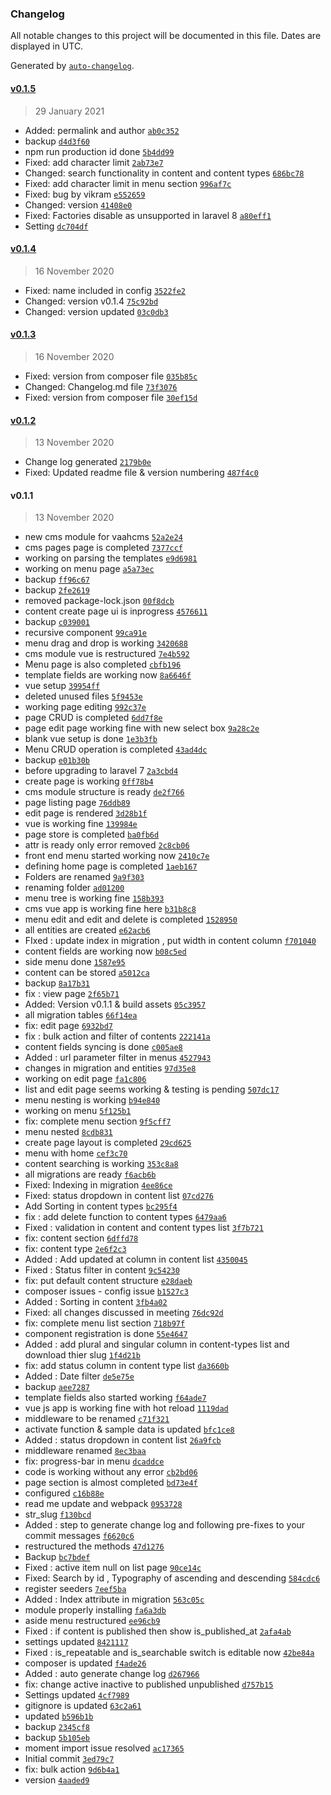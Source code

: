 ### Changelog

All notable changes to this project will be documented in this file. Dates are displayed in UTC.

Generated by [`auto-changelog`](https://github.com/CookPete/auto-changelog).

#### [v0.1.5](https://github.com/webreinvent/vaahcms-module-cms/compare/v0.1.4...v0.1.5)

> 29 January 2021

- Added: permalink and author [`ab0c352`](https://github.com/webreinvent/vaahcms-module-cms/commit/ab0c352524942a1a842f1d725277ca9380831be5)
- backup [`d4d3f60`](https://github.com/webreinvent/vaahcms-module-cms/commit/d4d3f6043c38d07adf1d7565d846181f37fb115d)
- npm run production id done [`5b4dd99`](https://github.com/webreinvent/vaahcms-module-cms/commit/5b4dd99e04c1f4a378ec1105328afdc27461edca)
- Fixed: add character limit  [`2ab73e7`](https://github.com/webreinvent/vaahcms-module-cms/commit/2ab73e76e2e4a75275720b4aacc669dd17be1528)
- Changed: search functionality in content and content types [`686bc78`](https://github.com/webreinvent/vaahcms-module-cms/commit/686bc781aad2af444d7ebaa7046ea4c7092499e9)
- Fixed: add character limit in menu section [`996af7c`](https://github.com/webreinvent/vaahcms-module-cms/commit/996af7c4de5952b6d90ca5ec754ddb4f29ea2d4a)
- Fixed: bug by vikram [`e552659`](https://github.com/webreinvent/vaahcms-module-cms/commit/e55265968017ecf5d1e6e839ae79d47f8eefc4e5)
- Changed: version [`41408e0`](https://github.com/webreinvent/vaahcms-module-cms/commit/41408e048947f60225e9149724f336042366c02a)
- Fixed: Factories disable as unsupported in laravel 8 [`a80eff1`](https://github.com/webreinvent/vaahcms-module-cms/commit/a80eff1e79e033cb329f4836ffb066fb10964c02)
- Setting [`dc704df`](https://github.com/webreinvent/vaahcms-module-cms/commit/dc704df5c9b2f741b296cfda7be57da3f42d4436)

#### [v0.1.4](https://github.com/webreinvent/vaahcms-module-cms/compare/v0.1.3...v0.1.4)

> 16 November 2020

- Fixed: name included in config [`3522fe2`](https://github.com/webreinvent/vaahcms-module-cms/commit/3522fe2865093b97a66d895b4e8a0659a85013a4)
- Changed: version v0.1.4 [`75c92bd`](https://github.com/webreinvent/vaahcms-module-cms/commit/75c92bdb7626aa8ec60524ed5abc0e3bb6758147)
- Changed: version updated [`03c0db3`](https://github.com/webreinvent/vaahcms-module-cms/commit/03c0db34ca3fe023829adf20ea0248f7b3f548fd)

#### [v0.1.3](https://github.com/webreinvent/vaahcms-module-cms/compare/v0.1.2...v0.1.3)

> 16 November 2020

- Fixed: version from composer file [`035b85c`](https://github.com/webreinvent/vaahcms-module-cms/commit/035b85cc5d6f9d73c59314f04b981574f73959d0)
- Changed: Changelog.md file [`73f3076`](https://github.com/webreinvent/vaahcms-module-cms/commit/73f307610f00dd1041c1f8f07f4baae4bffacfe9)
- Fixed: version from composer file [`30ef15d`](https://github.com/webreinvent/vaahcms-module-cms/commit/30ef15d61cbe9ae74eca1054b10060e378892bb0)

#### [v0.1.2](https://github.com/webreinvent/vaahcms-module-cms/compare/v0.1.1...v0.1.2)

> 13 November 2020

- Change log generated [`2179b0e`](https://github.com/webreinvent/vaahcms-module-cms/commit/2179b0e9cd713d3c34b5911a25cf370101d7699c)
- Fixed: Updated readme file & version numbering [`487f4c0`](https://github.com/webreinvent/vaahcms-module-cms/commit/487f4c0d4d3789e9ad8faea0474e54a60d6bd1d9)

#### v0.1.1

> 13 November 2020

- new cms module for vaahcms [`52a2e24`](https://github.com/webreinvent/vaahcms-module-cms/commit/52a2e2484ce9aa3ad4a4c34625b9daea585d934d)
- cms pages page is completed [`7377ccf`](https://github.com/webreinvent/vaahcms-module-cms/commit/7377ccf0b0509f5dec13f1789a0b87eed4e90236)
- working on parsing the templates [`e9d6981`](https://github.com/webreinvent/vaahcms-module-cms/commit/e9d6981ea7d050004e26a6f65239a3c1943fbb0f)
- working on menu page [`a5a73ec`](https://github.com/webreinvent/vaahcms-module-cms/commit/a5a73ec9098c9b92bd361f1654c8271f756ce68d)
- backup [`ff96c67`](https://github.com/webreinvent/vaahcms-module-cms/commit/ff96c678afbb2038e38af03e48fd4d8cbc3773a6)
- backup [`2fe2619`](https://github.com/webreinvent/vaahcms-module-cms/commit/2fe2619a5977a4122a465bc37dd93c3b481347f0)
- removed package-lock.json [`00f8dcb`](https://github.com/webreinvent/vaahcms-module-cms/commit/00f8dcb44828576a43cd8c4db341b00edee48e8a)
- content create page ui is inprogress [`4576611`](https://github.com/webreinvent/vaahcms-module-cms/commit/457661142ab254b6003bacafbbecd2ff8fd6a877)
- backup [`c039001`](https://github.com/webreinvent/vaahcms-module-cms/commit/c03900167cad14525b3d2da3196ae6c7add582f0)
- recursive component [`99ca91e`](https://github.com/webreinvent/vaahcms-module-cms/commit/99ca91e2f5c3360bfd2a83eb1491141f6fb7e8b2)
- menu drag and drop is working [`3420688`](https://github.com/webreinvent/vaahcms-module-cms/commit/3420688775355c54eaabdc4a1e584dc29f4b42b5)
- cms module vue is restructured [`7e4b592`](https://github.com/webreinvent/vaahcms-module-cms/commit/7e4b59243ba7231340852b18107bb8226cd0f94f)
- Menu page is also completed [`cbfb196`](https://github.com/webreinvent/vaahcms-module-cms/commit/cbfb1969ae9683556903f7b4a94bfcd9840fed0f)
- template fields are working now [`8a6646f`](https://github.com/webreinvent/vaahcms-module-cms/commit/8a6646f5230cd9b6b8068012d751faa9b8af216e)
- vue setup [`39954ff`](https://github.com/webreinvent/vaahcms-module-cms/commit/39954ffaba8f57237a22f26c644f23e7f94cef41)
- deleted unused files [`5f9453e`](https://github.com/webreinvent/vaahcms-module-cms/commit/5f9453e0693559192d93b6fb72c835492d3e958c)
- working page editing [`992c37e`](https://github.com/webreinvent/vaahcms-module-cms/commit/992c37ebf76db8d3cfe98f8bb801d36fa645bdec)
- page CRUD is completed [`6dd7f8e`](https://github.com/webreinvent/vaahcms-module-cms/commit/6dd7f8e51002db22778f6dad76fd2179d71f93c0)
- page edit page working fine with new select box [`9a28c2e`](https://github.com/webreinvent/vaahcms-module-cms/commit/9a28c2e76a27887034a971362707d4a17216d154)
- blank vue setup is done [`1e3b3fb`](https://github.com/webreinvent/vaahcms-module-cms/commit/1e3b3fbbbe9917c38fe927db8d68c9271980c673)
- Menu CRUD operation is completed [`43ad4dc`](https://github.com/webreinvent/vaahcms-module-cms/commit/43ad4dcb4ae043d1a394f027ed97a64769e331f7)
- backup [`e01b30b`](https://github.com/webreinvent/vaahcms-module-cms/commit/e01b30bfd0580940fcf3e4b7f7b9d8f655793db4)
- before upgrading to laravel 7 [`2a3cbd4`](https://github.com/webreinvent/vaahcms-module-cms/commit/2a3cbd481d92529ae5c6b10bea2781221d6c42b7)
- create page is working [`0ff78b4`](https://github.com/webreinvent/vaahcms-module-cms/commit/0ff78b4d9996ef96f3cb6b5abc4b72efefa3ecbf)
- cms module structure is ready [`de2f766`](https://github.com/webreinvent/vaahcms-module-cms/commit/de2f766621f7555178f79e624dbae6e972123b23)
- page listing page [`76ddb89`](https://github.com/webreinvent/vaahcms-module-cms/commit/76ddb89d550f66cb77be29d34b5c3a67d6168a73)
- edit page is rendered [`3d28b1f`](https://github.com/webreinvent/vaahcms-module-cms/commit/3d28b1f12301c0f4183a66e9b57dace2358beaa5)
- vue is working fine [`139984e`](https://github.com/webreinvent/vaahcms-module-cms/commit/139984e566d52af8e4f39431554682fc4bb19113)
- page store is completed [`ba0fb6d`](https://github.com/webreinvent/vaahcms-module-cms/commit/ba0fb6d06214cfd3d4c06e97b57a36acbfe99174)
- attr is ready only error removed [`2c8cb06`](https://github.com/webreinvent/vaahcms-module-cms/commit/2c8cb06aac0117b6f58b9f2e98f9935bc3247eed)
- front end menu started working now [`2410c7e`](https://github.com/webreinvent/vaahcms-module-cms/commit/2410c7eaf45af41b1887b7a2e588a0c76cbf082c)
- defining home page is completed [`1aeb167`](https://github.com/webreinvent/vaahcms-module-cms/commit/1aeb167448335d0b86c3a293785a2305ad6c4a7c)
- Folders are renamed [`9a9f303`](https://github.com/webreinvent/vaahcms-module-cms/commit/9a9f303e459642d5030372036b2df03c9ccab524)
- renaming folder [`ad01200`](https://github.com/webreinvent/vaahcms-module-cms/commit/ad01200ce3f0b183e5ba0cf4bc5b36af9564a631)
- menu tree is working fine [`158b393`](https://github.com/webreinvent/vaahcms-module-cms/commit/158b3932f6607284991c6ef4f6cd9eb883240a6c)
- cms vue app is working fine here [`b31b8c8`](https://github.com/webreinvent/vaahcms-module-cms/commit/b31b8c85ba87f331cc491a682b32e16c16c8f59b)
- menu edit and edit and delete is completed [`1528950`](https://github.com/webreinvent/vaahcms-module-cms/commit/1528950d6159ea064fd9c8adbf81f36cd349e98b)
- all entities are created [`e62acb6`](https://github.com/webreinvent/vaahcms-module-cms/commit/e62acb6a268e6191f5e2bd8873a24a0f9062c723)
- FIxed : update index in migration , put width in content column  [`f701040`](https://github.com/webreinvent/vaahcms-module-cms/commit/f7010408e7ddb663998020c91943b04d29650321)
- content fields are working now [`b08c5ed`](https://github.com/webreinvent/vaahcms-module-cms/commit/b08c5ed76cfc3eea219b96b6394cafa2acfcfba2)
- side menu done [`1587e95`](https://github.com/webreinvent/vaahcms-module-cms/commit/1587e9505f79add6f6daad830477b7e1b2b7a665)
- content can be stored [`a5012ca`](https://github.com/webreinvent/vaahcms-module-cms/commit/a5012ca981cae40ab9c24a6ea5bc96fe7abad8f8)
- backup [`8a17b31`](https://github.com/webreinvent/vaahcms-module-cms/commit/8a17b31af235a1eccfcc457f0bb2c206c6b21dd8)
- fix : view page  [`2f65b71`](https://github.com/webreinvent/vaahcms-module-cms/commit/2f65b71834ec068b968b97dc087618a31969c88e)
- Added: Version v0.1.1 & build assets [`05c3957`](https://github.com/webreinvent/vaahcms-module-cms/commit/05c3957ea0ea75fc4f355b41aa606a28accc642d)
- all migration tables [`66f14ea`](https://github.com/webreinvent/vaahcms-module-cms/commit/66f14eadb1145c21e8e34884e986340b47f90d8f)
- fix: edit page  [`6932bd7`](https://github.com/webreinvent/vaahcms-module-cms/commit/6932bd7c850eca1badd233d947184698fb0b5388)
- fix : bulk action and filter of contents [`222141a`](https://github.com/webreinvent/vaahcms-module-cms/commit/222141af274bc392bf9ea89b574d7bb00e6837a5)
- content fields syncing is done [`c005ae8`](https://github.com/webreinvent/vaahcms-module-cms/commit/c005ae8e319d12b3a82c3b689875164b3753a1cd)
- Added : url parameter filter in menus [`4527943`](https://github.com/webreinvent/vaahcms-module-cms/commit/4527943b09e30c89b1f1c9ce8fb84e30dc75dbf2)
- changes in migration and entities [`97d35e8`](https://github.com/webreinvent/vaahcms-module-cms/commit/97d35e8beac1c21143424de5a023d4229876cf7f)
- working on edit page [`fa1c806`](https://github.com/webreinvent/vaahcms-module-cms/commit/fa1c806cc6ac88aac5bd0df31301bce4de61f57f)
- list and edit page seems working & testing is pending [`507dc17`](https://github.com/webreinvent/vaahcms-module-cms/commit/507dc1724076ab1a628d6d5aead9ceb3768c9769)
- menu nesting is working [`b94e840`](https://github.com/webreinvent/vaahcms-module-cms/commit/b94e8402e19829be4ac906c99f827c00905bea88)
- working on menu [`5f125b1`](https://github.com/webreinvent/vaahcms-module-cms/commit/5f125b1a0187a8cf65dc8fba7eb4256c3b3111e4)
- fix: complete menu section [`9f5cff7`](https://github.com/webreinvent/vaahcms-module-cms/commit/9f5cff772188e10920298d4275427fe8d9e95c9a)
- menu nested [`8cdb831`](https://github.com/webreinvent/vaahcms-module-cms/commit/8cdb831e1a249df445b5e1cf8f80594c12c89f4f)
- create page layout is completed [`29cd625`](https://github.com/webreinvent/vaahcms-module-cms/commit/29cd62578acc90bc1b17bef63a37f95853ccdc79)
- menu with home [`cef3c70`](https://github.com/webreinvent/vaahcms-module-cms/commit/cef3c7005bac0e0b5397936a8da08ca83546504c)
- content searching is working [`353c8a8`](https://github.com/webreinvent/vaahcms-module-cms/commit/353c8a85c83d7dc93f6085a05ec21785851268f7)
- all migrations are ready [`f6acb6b`](https://github.com/webreinvent/vaahcms-module-cms/commit/f6acb6b954cea622b5e1eb1d2106cf2ba25bce50)
- Fixed: Indexing in migration [`4ee86ce`](https://github.com/webreinvent/vaahcms-module-cms/commit/4ee86ce7839bca41fdbb9da387b3210417a75a89)
- Fixed: status dropdown in content list [`07cd276`](https://github.com/webreinvent/vaahcms-module-cms/commit/07cd276c4a4fd4f1eed908892909ac3d81fc9af1)
- Add Sorting in content types [`bc295f4`](https://github.com/webreinvent/vaahcms-module-cms/commit/bc295f42c857e4e0eaba1794492e215c8a76445c)
- fix : add delete function to content types [`6479aa6`](https://github.com/webreinvent/vaahcms-module-cms/commit/6479aa6e7e67412640ecf0415a9e8d65402583dd)
- Fixed : validation in content and content types list [`3f7b721`](https://github.com/webreinvent/vaahcms-module-cms/commit/3f7b721a67170fdd825d9dea4a6dcbd76b51f7eb)
- fix: content section  [`6dffd78`](https://github.com/webreinvent/vaahcms-module-cms/commit/6dffd786031ed5bc7f9e94b1b1ba814bc662cca5)
- fix: content type [`2e6f2c3`](https://github.com/webreinvent/vaahcms-module-cms/commit/2e6f2c333e04aba59588182bc200358698c6949f)
- Added : Add updated at column in content list [`4350045`](https://github.com/webreinvent/vaahcms-module-cms/commit/435004501cbccd8ef529db777b1ae2a857e3dc63)
- Fixed : Status filter in content  [`9c54230`](https://github.com/webreinvent/vaahcms-module-cms/commit/9c54230d7e1343913f4489d32872382527a2e989)
- fix:  put default content structure [`e28daeb`](https://github.com/webreinvent/vaahcms-module-cms/commit/e28daebc23b925698ad8dadbb1bd0b30a324f5eb)
- composer issues - config issue [`b1527c3`](https://github.com/webreinvent/vaahcms-module-cms/commit/b1527c34a0b8552b98bffd2456b0a9ae6a106747)
- Added : Sorting in content [`3fb4a02`](https://github.com/webreinvent/vaahcms-module-cms/commit/3fb4a02aa665eba98d274c32d868641e0e45398a)
- Fixed: all changes discussed in meeting [`76dc92d`](https://github.com/webreinvent/vaahcms-module-cms/commit/76dc92d78301173079b916e7ed670ee35c7c1d64)
- fix: complete menu list section [`718b97f`](https://github.com/webreinvent/vaahcms-module-cms/commit/718b97f17471b6fe894d2ec33691c88fe1f60aa9)
- component registration is done [`55e4647`](https://github.com/webreinvent/vaahcms-module-cms/commit/55e46477d3807511e5b1eaca208d099549ded0fc)
- Added : add plural and singular column in content-types list and download thier slug [`1f4d21b`](https://github.com/webreinvent/vaahcms-module-cms/commit/1f4d21bb78a58cef3558957f294edcde8785c3b0)
- fix: add status column in content type list [`da3660b`](https://github.com/webreinvent/vaahcms-module-cms/commit/da3660bdf789344ca449217bf2f0364bab3efc5c)
- Added : Date filter  [`de5e75e`](https://github.com/webreinvent/vaahcms-module-cms/commit/de5e75e6c0a12cf4504735d26e6ab154fcc5db76)
- backup [`aee7287`](https://github.com/webreinvent/vaahcms-module-cms/commit/aee7287b862d8ae05d461ec8fbaa6d6fa5e25d96)
- template fields also started working [`f64ade7`](https://github.com/webreinvent/vaahcms-module-cms/commit/f64ade789cd7f1ce704559206cd036f8399d67d9)
- vue js app is working fine with hot reload [`1119dad`](https://github.com/webreinvent/vaahcms-module-cms/commit/1119dad0af004c51fa49e8279c32c8690905724e)
- middleware to be renamed [`c71f321`](https://github.com/webreinvent/vaahcms-module-cms/commit/c71f32135094a448b2530e62da887da3087e00b9)
- activate function & sample data is updated [`bfc1ce8`](https://github.com/webreinvent/vaahcms-module-cms/commit/bfc1ce820c2e840039dfcfcd270d9a7e4a7836f1)
- Added : status dropdown in content list   [`26a9fcb`](https://github.com/webreinvent/vaahcms-module-cms/commit/26a9fcb74eff7afb9463c40008d2ec599f05d110)
- middleware renamed [`8ec3baa`](https://github.com/webreinvent/vaahcms-module-cms/commit/8ec3baa2e4d30b2a2497176891138debce9f76bb)
- fix: progress-bar in menu [`dcaddce`](https://github.com/webreinvent/vaahcms-module-cms/commit/dcaddcec09e3b092a9009ad13655f66723af6cab)
- code is working without any error [`cb2bd06`](https://github.com/webreinvent/vaahcms-module-cms/commit/cb2bd067d9a37cc8e09ae2b35cf9867d1446022a)
- page section is almost completed [`bd73e4f`](https://github.com/webreinvent/vaahcms-module-cms/commit/bd73e4fa7a656f66440b4b5f9f190bcabfe9adcc)
- configured [`c16b88e`](https://github.com/webreinvent/vaahcms-module-cms/commit/c16b88e9ac007972f01d4b5e5619b0f2edec6ba8)
- read me update and webpack [`0953728`](https://github.com/webreinvent/vaahcms-module-cms/commit/0953728aba05f4156608e97dc637e37ed7348463)
- str_slug [`f130bcd`](https://github.com/webreinvent/vaahcms-module-cms/commit/f130bcdb869e85c0b0f682e36ce7d3ad69dd473e)
- Added : step to generate change log and following pre-fixes to your commit messages [`f6620c6`](https://github.com/webreinvent/vaahcms-module-cms/commit/f6620c69df903fc214328bf8450884451646cb0a)
- restructured the methods [`47d1276`](https://github.com/webreinvent/vaahcms-module-cms/commit/47d127608f631ccfe6397da83ae163a934e7477e)
- Backup [`bc7bdef`](https://github.com/webreinvent/vaahcms-module-cms/commit/bc7bdef5511c8aaa2197dd1424a7b25ab1bc099e)
- Fixed : active item null on list page  [`90ce14c`](https://github.com/webreinvent/vaahcms-module-cms/commit/90ce14c39fd52b14aa3188dd5fd8caaf8613cdd8)
- Fixed: Search by id , Typography of ascending and descending [`584cdc6`](https://github.com/webreinvent/vaahcms-module-cms/commit/584cdc6b6158db677d9c735194904675f944c5ce)
- register seeders [`7eef5ba`](https://github.com/webreinvent/vaahcms-module-cms/commit/7eef5ba6a7be6c52534232c72d4c6993aa67c160)
- Added : Index attribute in migration [`563c05c`](https://github.com/webreinvent/vaahcms-module-cms/commit/563c05c54bac1069038cd96fcbe955c07cd0c334)
- module properly installing [`fa6a3db`](https://github.com/webreinvent/vaahcms-module-cms/commit/fa6a3db7e512db9ce86ac64aaa0a0e9304467071)
- aside menu restructured [`ee96cb9`](https://github.com/webreinvent/vaahcms-module-cms/commit/ee96cb91485632a77a7d94316fcb913af97600f8)
- Fixed : if content is published then show is_published_at  [`2afa4ab`](https://github.com/webreinvent/vaahcms-module-cms/commit/2afa4ab25c13a65d55ed924ea13fc8dac88eb3dc)
- settings updated [`8421117`](https://github.com/webreinvent/vaahcms-module-cms/commit/84211170f8462c92d91e798217eda2d12f37b6a4)
- Fixed : is_repeatable and is_searchable switch is editable now [`42be84a`](https://github.com/webreinvent/vaahcms-module-cms/commit/42be84ad0b682059339e868dbba243de70ec1a85)
- composer is updated [`f4ade26`](https://github.com/webreinvent/vaahcms-module-cms/commit/f4ade2641ec42488aa62f9b177c53944e604798f)
- Added : auto generate change log [`d267966`](https://github.com/webreinvent/vaahcms-module-cms/commit/d26796679e33107e292f012a1deda55827d94956)
- fix: change active inactive to published unpublished [`d757b15`](https://github.com/webreinvent/vaahcms-module-cms/commit/d757b156b3d139194b2438e68bb392b4651197b0)
- Settings updated [`4cf7989`](https://github.com/webreinvent/vaahcms-module-cms/commit/4cf7989b5879d4452fe09c71bd941d7f91de7f0e)
- gitignore is updated [`63c2a61`](https://github.com/webreinvent/vaahcms-module-cms/commit/63c2a6102fef4dddd7cbc6c51ecef2195b9950c7)
- updated [`b596b1b`](https://github.com/webreinvent/vaahcms-module-cms/commit/b596b1b7af0b3fb954c0f4f49462f57734e62752)
- backup [`2345cf8`](https://github.com/webreinvent/vaahcms-module-cms/commit/2345cf89b8eeab85786cc5b924f2b57c8b64164f)
- backup [`5b105eb`](https://github.com/webreinvent/vaahcms-module-cms/commit/5b105eb5b11ac90d15c48f8e41994e135ba67026)
- moment import issue resolved [`ac17365`](https://github.com/webreinvent/vaahcms-module-cms/commit/ac173655a6fd318204e1a61d1a454074f7be5905)
- Initial commit [`3ed79c7`](https://github.com/webreinvent/vaahcms-module-cms/commit/3ed79c7de9b2cd66aaf0eaa4015a36d226b10e13)
- fix: bulk action [`9d6b4a1`](https://github.com/webreinvent/vaahcms-module-cms/commit/9d6b4a1c82810b6093fe620177838dccc42d1577)
- version [`4aaded9`](https://github.com/webreinvent/vaahcms-module-cms/commit/4aaded9c75db16ae893bdd69b4d600fc0be54b5f)
